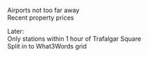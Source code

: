 Airports not too far away  
Recent property prices


Later:  
Only stations within 1 hour of Trafalgar Square  
Split in to What3Words grid
